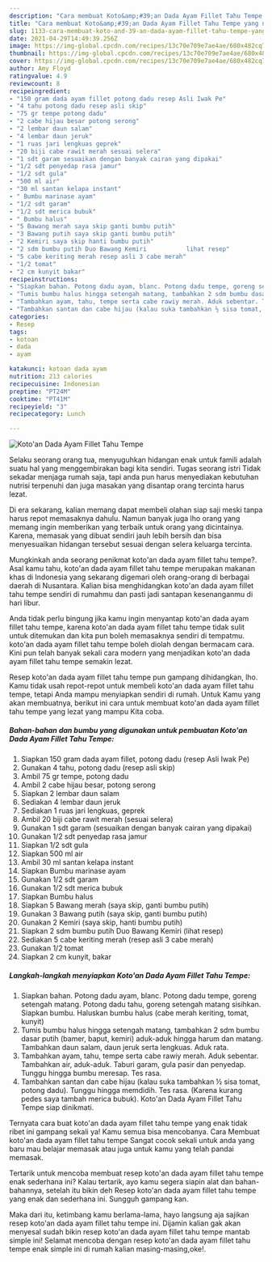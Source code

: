 ```yaml
---
description: "Cara membuat Koto&amp;#39;an Dada Ayam Fillet Tahu Tempe yang nikmat Untuk Jualan"
title: "Cara membuat Koto&amp;#39;an Dada Ayam Fillet Tahu Tempe yang nikmat Untuk Jualan"
slug: 1133-cara-membuat-koto-and-39-an-dada-ayam-fillet-tahu-tempe-yang-nikmat-untuk-jualan
date: 2021-04-29T14:49:39.256Z
image: https://img-global.cpcdn.com/recipes/13c70e709e7ae4ae/680x482cq70/kotoan-dada-ayam-fillet-tahu-tempe-foto-resep-utama.jpg
thumbnail: https://img-global.cpcdn.com/recipes/13c70e709e7ae4ae/680x482cq70/kotoan-dada-ayam-fillet-tahu-tempe-foto-resep-utama.jpg
cover: https://img-global.cpcdn.com/recipes/13c70e709e7ae4ae/680x482cq70/kotoan-dada-ayam-fillet-tahu-tempe-foto-resep-utama.jpg
author: Amy Floyd
ratingvalue: 4.9
reviewcount: 8
recipeingredient:
- "150 gram dada ayam fillet potong dadu resep Asli Iwak Pe"
- "4 tahu potong dadu resep asli skip"
- "75 gr tempe potong dadu"
- "2 cabe hijau besar potong serong"
- "2 lembar daun salam"
- "4 lembar daun jeruk"
- "1 ruas jari lengkuas geprek"
- "20 biji cabe rawit merah sesuai selera"
- "1 sdt garam sesuaikan dengan banyak cairan yang dipakai"
- "1/2 sdt penyedap rasa jamur"
- "1/2 sdt gula"
- "500 ml air"
- "30 ml santan kelapa instant"
- " Bumbu marinase ayam"
- "1/2 sdt garam"
- "1/2 sdt merica bubuk"
- " Bumbu halus"
- "5 Bawang merah saya skip ganti bumbu putih"
- "3 Bawang putih saya skip ganti bumbu putih"
- "2 Kemiri saya skip hanti bumbu putih"
- "2 sdm bumbu putih Duo Bawang Kemiri           lihat resep"
- "5 cabe keriting merah resep asli 3 cabe merah"
- "1/2 tomat"
- "2 cm kunyit bakar"
recipeinstructions:
- "Siapkan bahan. Potong dadu ayam, blanc. Potong dadu tempe, goreng setengah matang. Potong dadu tahu, goreng setengah matang sisihkan. Siapkan bumbu. Haluskan bumbu halus (cabe merah keriting, tomat, kunyit)"
- "Tumis bumbu halus hingga setengah matang, tambahkan 2 sdm bumbu dasar putih (bamer, baput, kemiri) aduk-aduk hingga harum dan matang. Tambahkan daun salam, daun jeruk serta lengkuas. Aduk rata."
- "Tambahkan ayam, tahu, tempe serta cabe rawiy merah. Aduk sebentar. Tambahkan air, aduk-aduk. Taburi garam, gula pasir dan penyedap. Tunggu hingga bumbu meresap. Tes rasa."
- "Tambahkan santan dan cabe hijau (kalau suka tambahkan ½ sisa tomat, potong dadu). Tunggu hingga memdidih. Tes rasa. (Karena kurang pedes saya tambah merica bubuk). Koto&#39;an Dada Ayam Fillet Tahu Tempe siap dinikmati."
categories:
- Resep
tags:
- kotoan
- dada
- ayam

katakunci: kotoan dada ayam 
nutrition: 213 calories
recipecuisine: Indonesian
preptime: "PT24M"
cooktime: "PT41M"
recipeyield: "3"
recipecategory: Lunch

---
```



![Koto&#39;an Dada Ayam Fillet Tahu Tempe](https://img-global.cpcdn.com/recipes/13c70e709e7ae4ae/680x482cq70/kotoan-dada-ayam-fillet-tahu-tempe-foto-resep-utama.jpg)

Selaku seorang orang tua, menyuguhkan hidangan enak untuk famili adalah suatu hal yang menggembirakan bagi kita sendiri. Tugas seorang istri Tidak sekadar menjaga rumah saja, tapi anda pun harus menyediakan kebutuhan nutrisi terpenuhi dan juga masakan yang disantap orang tercinta harus lezat.

Di era  sekarang, kalian memang dapat membeli olahan siap saji meski tanpa harus repot memasaknya dahulu. Namun banyak juga lho orang yang memang ingin memberikan yang terbaik untuk orang yang dicintainya. Karena, memasak yang dibuat sendiri jauh lebih bersih dan bisa menyesuaikan hidangan tersebut sesuai dengan selera keluarga tercinta. 



Mungkinkah anda seorang penikmat koto&#39;an dada ayam fillet tahu tempe?. Asal kamu tahu, koto&#39;an dada ayam fillet tahu tempe merupakan makanan khas di Indonesia yang sekarang digemari oleh orang-orang di berbagai daerah di Nusantara. Kalian bisa menghidangkan koto&#39;an dada ayam fillet tahu tempe sendiri di rumahmu dan pasti jadi santapan kesenanganmu di hari libur.

Anda tidak perlu bingung jika kamu ingin menyantap koto&#39;an dada ayam fillet tahu tempe, karena koto&#39;an dada ayam fillet tahu tempe tidak sulit untuk ditemukan dan kita pun boleh memasaknya sendiri di tempatmu. koto&#39;an dada ayam fillet tahu tempe boleh diolah dengan bermacam cara. Kini pun telah banyak sekali cara modern yang menjadikan koto&#39;an dada ayam fillet tahu tempe semakin lezat.

Resep koto&#39;an dada ayam fillet tahu tempe pun gampang dihidangkan, lho. Kamu tidak usah repot-repot untuk membeli koto&#39;an dada ayam fillet tahu tempe, tetapi Anda mampu menyiapkan sendiri di rumah. Untuk Kamu yang akan membuatnya, berikut ini cara untuk membuat koto&#39;an dada ayam fillet tahu tempe yang lezat yang mampu Kita coba.

<!--inarticleads1-->

##### Bahan-bahan dan bumbu yang digunakan untuk pembuatan Koto&#39;an Dada Ayam Fillet Tahu Tempe:

1. Siapkan 150 gram dada ayam fillet, potong dadu (resep Asli Iwak Pe)
1. Gunakan 4 tahu, potong dadu (resep asli skip)
1. Ambil 75 gr tempe, potong dadu
1. Ambil 2 cabe hijau besar, potong serong
1. Siapkan 2 lembar daun salam
1. Sediakan 4 lembar daun jeruk
1. Sediakan 1 ruas jari lengkuas, geprek
1. Ambil 20 biji cabe rawit merah (sesuai selera)
1. Gunakan 1 sdt garam (sesuaikan dengan banyak cairan yang dipakai)
1. Gunakan 1/2 sdt penyedap rasa jamur
1. Siapkan 1/2 sdt gula
1. Siapkan 500 ml air
1. Ambil 30 ml santan kelapa instant
1. Siapkan  Bumbu marinase ayam
1. Gunakan 1/2 sdt garam
1. Gunakan 1/2 sdt merica bubuk
1. Siapkan  Bumbu halus
1. Siapkan 5 Bawang merah (saya skip, ganti bumbu putih)
1. Gunakan 3 Bawang putih (saya skip, ganti bumbu putih)
1. Gunakan 2 Kemiri (saya skip, hanti bumbu putih)
1. Siapkan 2 sdm bumbu putih Duo Bawang Kemiri           (lihat resep)
1. Sediakan 5 cabe keriting merah (resep asli 3 cabe merah)
1. Gunakan 1/2 tomat
1. Siapkan 2 cm kunyit, bakar




<!--inarticleads2-->

##### Langkah-langkah menyiapkan Koto&#39;an Dada Ayam Fillet Tahu Tempe:

1. Siapkan bahan. Potong dadu ayam, blanc. Potong dadu tempe, goreng setengah matang. Potong dadu tahu, goreng setengah matang sisihkan. Siapkan bumbu. Haluskan bumbu halus (cabe merah keriting, tomat, kunyit)
1. Tumis bumbu halus hingga setengah matang, tambahkan 2 sdm bumbu dasar putih (bamer, baput, kemiri) aduk-aduk hingga harum dan matang. Tambahkan daun salam, daun jeruk serta lengkuas. Aduk rata.
1. Tambahkan ayam, tahu, tempe serta cabe rawiy merah. Aduk sebentar. Tambahkan air, aduk-aduk. Taburi garam, gula pasir dan penyedap. Tunggu hingga bumbu meresap. Tes rasa.
1. Tambahkan santan dan cabe hijau (kalau suka tambahkan ½ sisa tomat, potong dadu). Tunggu hingga memdidih. Tes rasa. (Karena kurang pedes saya tambah merica bubuk). Koto&#39;an Dada Ayam Fillet Tahu Tempe siap dinikmati.




Ternyata cara buat koto&#39;an dada ayam fillet tahu tempe yang enak tidak ribet ini gampang sekali ya! Kamu semua bisa mencobanya. Cara Membuat koto&#39;an dada ayam fillet tahu tempe Sangat cocok sekali untuk anda yang baru mau belajar memasak atau juga untuk kamu yang telah pandai memasak.

Tertarik untuk mencoba membuat resep koto&#39;an dada ayam fillet tahu tempe enak sederhana ini? Kalau tertarik, ayo kamu segera siapin alat dan bahan-bahannya, setelah itu bikin deh Resep koto&#39;an dada ayam fillet tahu tempe yang enak dan sederhana ini. Sungguh gampang kan. 

Maka dari itu, ketimbang kamu berlama-lama, hayo langsung aja sajikan resep koto&#39;an dada ayam fillet tahu tempe ini. Dijamin kalian gak akan menyesal sudah bikin resep koto&#39;an dada ayam fillet tahu tempe mantab simple ini! Selamat mencoba dengan resep koto&#39;an dada ayam fillet tahu tempe enak simple ini di rumah kalian masing-masing,oke!.

